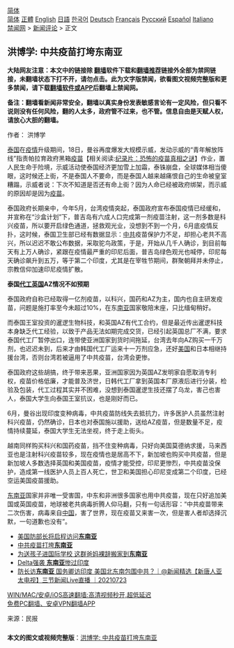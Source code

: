  <!-- 面包屑导航 --> <div class="breadcrumb"><!-- GTranslate: https://gtranslate.io/ -->  <div class="switcher notranslate">  <div class="selected">  <a href="#" onclick="return false;"> 简体</a>  </div>  <div class="option">  <a href="https://www.bannedbook.org" onclick="doGTranslate('zh-CN|zh-CN');jQuery('div.switcher div.selected a').html(jQuery(this).html());return false;" title="简体中文" class="nturl selected"> 简体</a>  <a href="https://www.bannedbook.org/zh-tw/" onclick="doGTranslate('zh-CN|zh-TW');jQuery('div.switcher div.selected a').html(jQuery(this).html());return false;" title="繁體中文" class="nturl"> 正體</a>  <a href="https://www.bannedbook.org/en/" onclick="doGTranslate('zh-CN|en');jQuery('div.switcher div.selected a').html(jQuery(this).html());return false;" title="English" class="nturl"> English</a>  <a href="https://www.bannedbook.org/ja/" onclick="doGTranslate('zh-CN|ja');jQuery('div.switcher div.selected a').html(jQuery(this).html());return false;" title="日本語" class="nturl"> 日語</a>  <a href="https://www.bannedbook.org/ko/" onclick="doGTranslate('zh-CN|ko');jQuery('div.switcher div.selected a').html(jQuery(this).html());return false;" title="한국어" class="nturl"> 한국어</a>  <a href="https://www.bannedbook.org/de/" onclick="doGTranslate('zh-CN|de');jQuery('div.switcher div.selected a').html(jQuery(this).html());return false;" title="Deutsch" class="nturl"> Deutsch</a>  <a href="https://www.bannedbook.org/fr/" onclick="doGTranslate('zh-CN|fr');jQuery('div.switcher div.selected a').html(jQuery(this).html());return false;" title="Français" class="nturl"> Français</a>  <a href="https://www.bannedbook.org/ru/" onclick="doGTranslate('zh-CN|ru');jQuery('div.switcher div.selected a').html(jQuery(this).html());return false;" title="Русский" class="nturl"> Русский</a>  <a href="https://www.bannedbook.org/es/" onclick="doGTranslate('zh-CN|es');jQuery('div.switcher div.selected a').html(jQuery(this).html());return false;" title="Español" class="nturl"> Español</a>  <a href="https://www.bannedbook.org/it/" onclick="doGTranslate('zh-CN|it');jQuery('div.switcher div.selected a').html(jQuery(this).html());return false;" title="Italiano" class="nturl"> Italiano</a>  </div>  </div>      <div class='breadcrumb-sub'><!-- Breadcrumb NavXT 6.3.0 --> <a href="https://www.bannedbook.org/" class="home">禁闻网</a> &gt; <a href="https://www.bannedbook.org/bnews/comments/" class="category">新闻评论</a> &gt; 正文</div></div><h2>洪博学: 中共疫苗打垮东南亚</h2> <p class="notice"><b>大陆网友注意：本文中的链接除 <a href="https://github.com/bannedbook/fanqiang" >翻墙</a>软件下载和<a href="https://github.com/killgcd/justmysocks/blob/master/README.md">翻墙推荐</a>链接外全部为禁网链接，未翻墙状态下打不开，请勿点击。此为文字版禁闻，欲看图文视频完整版和更多禁闻，请下载<a href="https://github.com/bannedbook/fanqiang">翻墙软件或APP</a>后翻墙上禁闻网。</p><p>备注：翻墙看新闻非常安全，翻墙以真实身份发表敏感言论有一定风险，但只看不说则没有任何风险，翻的人太多，政府管不过来，也不管。信息自由是天赋人权，请放心大胆的翻墙。</b></p>  <div class="entry"> <p>作者： 洪博学</p> <p><a href="https://www.bannedbook.org/bnews/tag/%e6%b3%b0%e5%9b%bd/" class="st_tag internal_tag" rel="tag" title="标签 泰国 下的日志">泰国</a>在<a href="https://www.bannedbook.org/bnews/tag/%E7%96%AB%E6%83%85/" class="st_tag internal_tag" rel="tag" title="标签 疫情 下的日志">疫情</a>升级期间，18日，曼谷再度爆发大规模示威，发动示威的“青年解放阵线”指责帕拉育政府黑箱<span class='wp_keywordlink'><a href="https://www.bannedbook.org/bnews/tculture/20160630/551027.html" title="疫苗" target="_blank">疫苗</a></span>【相关阅读:<a href='https://www.bannedbook.org/bnews/topimagenews/20180408/925060.html' target='_blank'>纪录片：恐怖的疫苗真相之谜</a>】作业，置人民生命于险境，示威活动使泰国经济更加雪上加霜，泰铢崩盘，全球媒体相当傻眼，这时候还上街，不是泰国人不要命，而是泰国人越来越痛恨自己的生命被皇室糟蹋，示威者说：下次不知道是否还有命上街？因为人命已经被政府绑架，而示威的原因却是因为<a href="https://www.bannedbook.org/bnews/tag/%e7%96%ab%e8%8b%97/" class="st_tag internal_tag" rel="tag" title="标签 疫苗 下的日志">疫苗</a>。</p> <p>泰国政府长期亲中，今年5月，台湾疫情突起，泰国政府宣布泰国疫情已经缓和，并宣称在“沙盒计划”下，普吉岛有六成人口完成第一剂疫苗注射，这一剂多数是科兴疫苗，所以要开启绿色通道，拯救观光业，没想到不到一个月，6月底疫情反扑，这时候，泰国卫生部已经有数据显示：<a href="https://www.bannedbook.org/bnews/tag/%e4%b8%ad%e5%85%b1/" class="st_tag internal_tag" rel="tag" title="标签 中共 下的日志">中共</a>疫苗保护力不足，却担心老共不高兴，所以迟迟不敢公布数据，采取驼鸟政策，于是，开始从几千人确诊，到目前每天有上万人确诊，紧跟在疫情最严重的印尼后面，普吉岛绿色观光也喊停，印尼每天确诊飙升到五万，等于第二个印度，尤其是在宰牲节期间，群聚朝拜并未停止，宗教信仰加速印尼疫情扩散。</p>  <p><strong>泰国<a href="https://www.bannedbook.org/bnews/tag/%E4%BB%A3%E5%B7%A5/" class="st_tag internal_tag" rel="tag" title="标签 代工 下的日志">代工</a><a href="https://www.bannedbook.org/bnews/tag/%e8%8b%b1%e5%9b%bd/" class="st_tag internal_tag" rel="tag" title="标签 英国 下的日志">英国</a>AZ情况不如预期</strong></p> <p>泰国政府自称已经取得一亿剂疫苗，以科兴，国药和AZ为主，国内也自主研发疫苗，问题是施打率至今未超过10%，在东<a href="https://www.bannedbook.org/bnews/tag/%E5%8D%97%E4%BA%9A/" class="st_tag internal_tag" rel="tag" title="标签 南亚 下的日志">南亚</a>国家敬陪末座，只比缅甸稍好。</p> <p>而泰国王室投资的暹逻生物科技，和英国AZ有代工合约，但是最近传出暹逻科技本身缺乏代工经验，以致于产品无法如期完成交货，已经引起英国总厂不满，要求泰国代工厂暂停出口，连带使亚洲国家到货时间拖延，台湾去年向AZ购买一千万剂，也迟迟未到，后来才由韩国代工厂运来十一万剂应急，还好<a href="https://www.bannedbook.org/bnews/tag/%e7%be%8e%e5%9b%bd/" class="st_tag internal_tag" rel="tag" title="标签 美国 下的日志">美国</a>和日本相继持援台湾，否则台湾若被逼用了中共疫苗，台湾会更惨。</p>  <p>泰国政府这些胡搞，终于带来恶果，亚洲国家因为英国AZ发明家自愿取消专利权，疫苗价格低廉，才能普及济世，日韩代工厂拿到英国本厂原液后进行分装，检验及包装，代工过程其实并不困难，没想到泰国暹逻生技还摆了乌龙，害己也害人，泰国大学生向泰国王室抗议，也是刚好而已。</p> <p>6月，曼谷出现印度变种病毒，中共疫苗防线失去抵抗力，许多医护人员虽然注射科兴疫苗，仍然确诊，日本也对泰国施以援助，送给AZ疫苗，但是数量不足，疫情持续蔓延，泰国大学生无法坐视，终于走上街头。</p> <p>越南同样购买科兴和国药疫苗，挡不住变种病毒，只好向美国莫德纳求援，马来西亚也是注射科兴疫苗较多，现在疫情也是居高不下，新加坡也购买中共疫苗，但是新加坡人多数选择英国和美国疫苗，疫情才能受控，印尼更惨烈，中共疫苗没保护，造成第一线医护人员上百人死亡，世卫和美国担心印尼变成第二个印度，已经空运美国疫苗援助。</p>  <p><a href="https://www.bannedbook.org/bnews/tag/%e4%b8%9c%e5%8d%97%e4%ba%9a/" class="st_tag internal_tag" rel="tag" title="标签 东南亚 下的日志">东南亚</a>国家并非唯一受害国，中东和非洲很多国家也用中共疫苗，现在只好追加美国或英国疫苗，地球被老共病毒折腾人仰马翻，只有一句话形容：“中共疫苗带来二次伤害，病毒来自<span class='wp_keywordlink_affiliate'><a href="https://www.bannedbook.org/" title="中国" target="_blank">中国</a></span>，害了世界，现在疫苗又来害一次，但是害人者却选择沉默，一句道歉也没有”。</p> <ul class='op-related-articles' title='相关阅读'> <li><a href='https://www.bannedbook.org/bnews/worldnews/usa/20210725/1593624.html' target='_blank'>美国防部长将启程访问<b>东南亚</b></a></li> <li><a href='https://www.bannedbook.org/bnews/ssgc/20210724/1593542.html' target='_blank'>中共疫苗打垮<b>东南亚</b></a></li> <li><a href='https://www.bannedbook.org/bnews/cbnews/20210724/1593061.html' target='_blank'>为送孩子进国际学校 这群爸妈裸辞搬家到<b>东南亚</b></a></li> <li><a href='https://www.bannedbook.org/bnews/worldnews/20210724/1592990.html' target='_blank'>Delta强袭 <b>东南亚</b>惨过印度</a></li> <li><a href='https://www.bannedbook.org/bnews/bannedvideo/20210723/1592626.html' target='_blank'>防长访<b>东南亚</b> 国务卿访印度 美国北东南包围中共？｜@新闻精选【新唐人亚太电视】三节新闻Live直播 ｜20210723</a></li> </ul> <p class="texttj"> <a href="https://github.com/bannedbook/fanqiang/wiki/V2ray%E6%9C%BA%E5%9C%BA" target="_blank">WIN/MAC/安卓/iOS高速翻墙:高清视频秒开,超低延迟</a><br/> <a href="https://github.com/bannedbook/fanqiang/wiki/%E7%A6%81%E9%97%BB%E7%BD%91%E5%AE%89%E5%8D%93%E7%BF%BB%E5%A2%99%E6%96%B0%E9%97%BBAPP" target="_blank">免费PC翻墙、安卓VPN翻墙APP</a></p><p> 来源：民报 </p> <a name='sharetosocial'></a>  <div style="margin-bottom:5px;padding-bottom:5px;clear:both"> <div id="archive-pix-1" class="banner-ads"> <!-- AuctionX Display platform tag START --> <div id="26318x728x90x621x_ADSLOT2" clicktrack="%%CLICK_URL_ESC%%"></div> <!-- AuctionX Display platform tag END --> </div> <div id="archive-pix-2" class="banner-ads"> <!-- AuctionX Display platform tag START --> <div id="26315x300x250x621x_ADSLOT2" clicktrack="%%CLICK_URL_ESC%%"></div> <!-- AuctionX Display platform tag END --> </div> </div>  <div id="archive-pix-1" class="banner-ads"> <!-- AuctionX Display platform tag START --> <div id="26318x728x90x621x_ADSLOT3" clicktrack="%%CLICK_URL_ESC%%"></div> <!-- AuctionX Display platform tag END --> </div> <div><b>本文的图文或视频完整版</b>：<a href='https://www.bannedbook.org/bnews/comments/20210725/1593798.html'>洪博学: 中共疫苗打垮东南亚</a></div>  </div><!--END ENTRY--> 